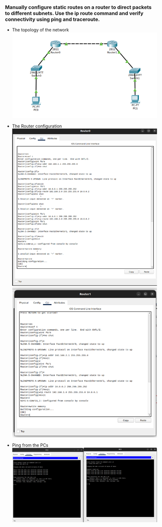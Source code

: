 ### Manually configure static routes on a router to direct packets to different subnets. Use the ip route command and verify connectivity using ping and traceroute.

- The topology of the network
![alt text](image-4.png)



- The Router configuration
![alt text](image-1.png)
![alt text](image-2.png)


- Ping from the PCs
![alt text](image-3.png)